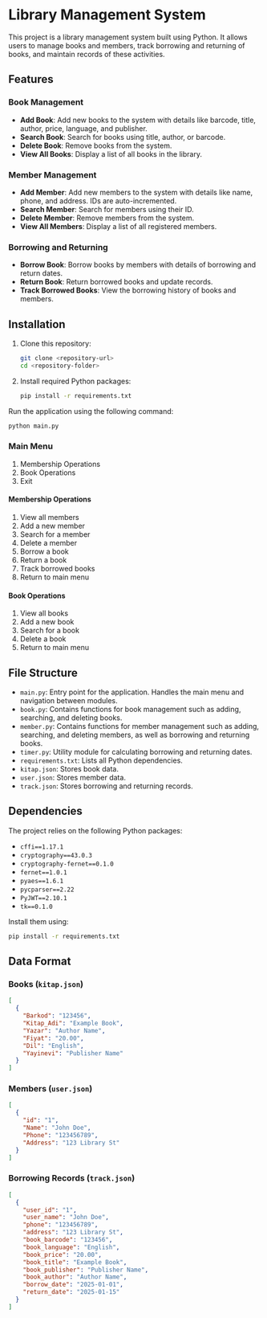 # Library Management System

This project is a library management system built using Python. It allows users to manage books and members, track borrowing and returning of books, and maintain records of these activities.

## Features

### Book Management

- **Add Book**: Add new books to the system with details like barcode, title, author, price, language, and publisher.
- **Search Book**: Search for books using title, author, or barcode.
- **Delete Book**: Remove books from the system.
- **View All Books**: Display a list of all books in the library.

### Member Management

- **Add Member**: Add new members to the system with details like name, phone, and address. IDs are auto-incremented.
- **Search Member**: Search for members using their ID.
- **Delete Member**: Remove members from the system.
- **View All Members**: Display a list of all registered members.

### Borrowing and Returning

- **Borrow Book**: Borrow books by members with details of borrowing and return dates.
- **Return Book**: Return borrowed books and update records.
- **Track Borrowed Books**: View the borrowing history of books and members.

## Installation

1. Clone this repository:

   ```bash
   git clone <repository-url>
   cd <repository-folder>
   ```

2. Install required Python packages:

   ```bash
   pip install -r requirements.txt
   ```


Run the application using the following command:

```bash
python main.py
```

### Main Menu

1. Membership Operations
2. Book Operations
3. Exit

#### Membership Operations

1. View all members
2. Add a new member
3. Search for a member
4. Delete a member
5. Borrow a book
6. Return a book
7. Track borrowed books
8. Return to main menu

#### Book Operations

1. View all books
2. Add a new book
3. Search for a book
4. Delete a book
5. Return to main menu

## File Structure

- `main.py`: Entry point for the application. Handles the main menu and navigation between modules.
- `book.py`: Contains functions for book management such as adding, searching, and deleting books.
- `member.py`: Contains functions for member management such as adding, searching, and deleting members, as well as borrowing and returning books.
- `timer.py`: Utility module for calculating borrowing and returning dates.
- `requirements.txt`: Lists all Python dependencies.
- `kitap.json`: Stores book data.
- `user.json`: Stores member data.
- `track.json`: Stores borrowing and returning records.

## Dependencies

The project relies on the following Python packages:

- `cffi==1.17.1`
- `cryptography==43.0.3`
- `cryptography-fernet==0.1.0`
- `fernet==1.0.1`
- `pyaes==1.6.1`
- `pycparser==2.22`
- `PyJWT==2.10.1`
- `tk==0.1.0`

Install them using:

```bash
pip install -r requirements.txt
```

## Data Format

### Books (`kitap.json`)

```json
[
  {
    "Barkod": "123456",
    "Kitap_Adi": "Example Book",
    "Yazar": "Author Name",
    "Fiyat": "20.00",
    "Dil": "English",
    "Yayinevi": "Publisher Name"
  }
]
```

### Members (`user.json`)

```json
[
  {
    "id": "1",
    "Name": "John Doe",
    "Phone": "123456789",
    "Address": "123 Library St"
  }
]
```

### Borrowing Records (`track.json`)

```json
[
  {
    "user_id": "1",
    "user_name": "John Doe",
    "phone": "123456789",
    "address": "123 Library St",
    "book_barcode": "123456",
    "book_language": "English",
    "book_price": "20.00",
    "book_title": "Example Book",
    "book_publisher": "Publisher Name",
    "book_author": "Author Name",
    "borrow_date": "2025-01-01",
    "return_date": "2025-01-15"
  }
]
```
